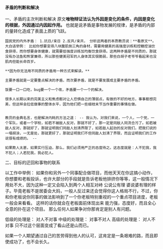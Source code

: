 

#### 矛盾的判断和解决

一、矛盾的主次判断和解决
    原文**唯物辩证法认为外因是变化的条件，内因是变化的根据，外因通过内因起作用。** 也就是说矛盾是事物发展的规律，是矛盾的内部的量转化造成了表面上质的飞跃。

    国民党的内外矛盾： 1.抗日/亲日 2.反共/亲共， 分析这两者的本质教员说：**看原文**。 大白话举例： 比如你想要变得八块腹肌倒三角的身材，需要用健美的高强度训练和控糖控油饮食获得，而你想要身体健康，就需要低强度训练加均衡饮食获得。这两种矛盾是不同质的，那就没有办法鱼和熊掌兼得，所以那些健美冠军的人身体其实很脆弱，那些白胡子老爷爷看起来也没肌肉但能长命百岁。

    **因为你无法用不同质的矛盾用一种方式来解读。**

    主要矛盾就是一定要重点解决的矛盾，而次要矛盾，就是不要发展成主要矛盾的矛盾。

    饭要一口一口吃，bug要一个一个改，矛盾要一个一个的解决。

    很多人长期以来的完美主义和焦虑都对让人恐惧自己的薄弱点，有做的不好的地方，事事都想完美，但这样会拉低做事的整体水平，因为他们把一些细枝末节当作重要的事情在做。


    教员的金典名言，也是解决内耗的方法之道： -- 我认为，对我们来说，一个人，一个党，一个军队，或者一个学校，如若不被敌人反对，那就不好了，那一定是同敌人同流合污了。如若被敌人反对，那就好了，那就证明我们同敌人划清界限了，如若敌人起劲的反对我们，把我们说的一塌胡涂，一无是处，那就更好了，那就证明我们不但同敌人划清了界限，而且证明我们的工作说很有成绩的。 --

    如果欺人太甚，如果实行压迫，那么，我们必须用严正的态度待之。这态度就是：人不犯我，我不犯人；人若犯我，我必犯人。

二、目标的迂回和事物的联系

   以工作中举例： 如果你和另外一个同事配合做项目，而他天天在你这搞小动作，你想要和老板投诉，也许大部分的手段就是告诉老板他排挤你等等，这一般情况下用处不大，因为这种一定又会陷入到两个人相互对峙 公说公有理 婆说婆有理的样子。毕竟老板不是居委会大妈，一般人反过来还会觉得你这人格局不行，不过，你和你老板说你同事的做法影响到了一个你老板特别重视的一个重点项目进度，老板一般会来看看。 这样的话你就会在老板面前体现出来 能力强，态度好，而且全心全意的扑在这个项目。 那么任何人如果争对你那肯定是别人有问题。

   低级的处理是： 对人不对事
   中级的处理是： 对事不对人
   高级的处理是： 对人不对事 只不过这个层面变成了看山还是山而已。

   
   如果一个人期望通过自己的苦劳得到他人的认可，这肯定是一条艰难的路，而且即使成功了，也不会长久。

   